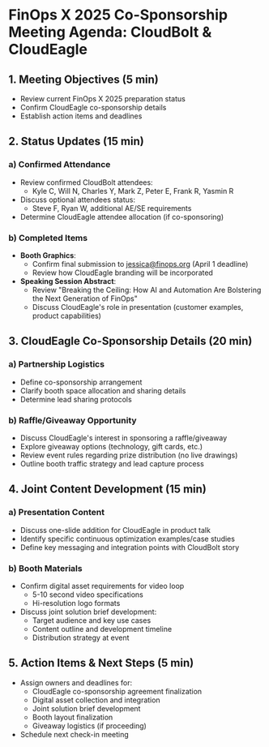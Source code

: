 # FinOps X 2025 Co-Sponsorship Meeting Agenda: CloudBolt & CloudEagle

## 1. Meeting Objectives (5 min)

- Review current FinOps X 2025 preparation status
- Confirm CloudEagle co-sponsorship details
- Establish action items and deadlines

## 2. Status Updates (15 min)
### a) Confirmed Attendance
- Review confirmed CloudBolt attendees:
    - Kyle C, Will N, Charles Y, Mark Z, Peter E, Frank R, Yasmin R
- Discuss optional attendees status:
    - Steve F, Ryan W, additional AE/SE requirements
- Determine CloudEagle attendee allocation (if co-sponsoring)
### b) Completed Items
- **Booth Graphics**:
    - Confirm final submission to jessica@finops.org (April 1 deadline)
    - Review how CloudEagle branding will be incorporated
- **Speaking Session Abstract**:
    - Review "Breaking the Ceiling: How AI and Automation Are Bolstering the Next Generation of FinOps"
    - Discuss CloudEagle's role in presentation (customer examples, product capabilities)

## 3. CloudEagle Co-Sponsorship Details (20 min)
### a) Partnership Logistics
- Define co-sponsorship arrangement
- Clarify booth space allocation and sharing details
- Determine lead sharing protocols
### b) Raffle/Giveaway Opportunity
- Discuss CloudEagle's interest in sponsoring a raffle/giveaway
- Explore giveaway options (technology, gift cards, etc.)
- Review event rules regarding prize distribution (no live drawings)
- Outline booth traffic strategy and lead capture process

## 4. Joint Content Development (15 min)
### a) Presentation Content
- Discuss one-slide addition for CloudEagle in product talk
- Identify specific continuous optimization examples/case studies
- Define key messaging and integration points with CloudBolt story
### b) Booth Materials
- Confirm digital asset requirements for video loop
    - 5-10 second video specifications
    - Hi-resolution logo formats
- Discuss joint solution brief development:
    - Target audience and key use cases
    - Content outline and development timeline
    - Distribution strategy at event

## 5. Action Items & Next Steps (5 min)
- Assign owners and deadlines for:
    - CloudEagle co-sponsorship agreement finalization
    - Digital asset collection and integration
    - Joint solution brief development
    - Booth layout finalization
    - Giveaway logistics (if proceeding)
- Schedule next check-in meeting